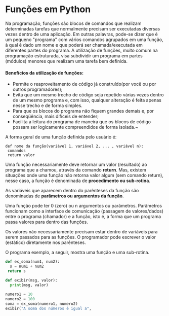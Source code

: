 # Funções em Python

Na programação, funções são blocos de comandos que realizam determinadas tarefas que normalmente precisam ser executadas diversas vezes 
dentro de uma aplicação. Em outras palavras, pode-se dizer que é um pequeno "programa" com vários comandos agrupados em uma função, à qual é dado um nome e que poderá ser chamada/executada em diferentes partes do programa.
 A utilização de funções, muito comum na programação estruturada, visa subdividir um programa em partes (módulos) menores que realizam uma tarefa bem definida.

#### Benefícios da utilização de funções:
+ Permite o reaproveitamento de código já construído(por você ou por outros programadores);
+ Evita que um mesmo trecho de código seja repetido várias vezes dentro de um mesmo programa e, com isso, qualquer alteração é feita apenas nesse trecho e de forma simples.
+ Para que os blocos do programa não fiquem grandes demais e, por conseqüência, mais difíceis de entender;
+ Facilita a leitura do programa de maneira que os blocos de código possam ser logicamente compreendidos de forma isolada.~

A forma geral de uma função definida pelo usuário é:

```
def nome da função(variável 1, variável 2, ... , variável n):
 comandos
 return valor

```
Uma função necessariamente deve retornar um valor (resultado) ao programa que a chamou, através da comando **return**. Mas, existem situações onde uma função não retorna valor algum (sem comando return), nesse caso, a função é denominada de **procedimento ou sub-rotina**.

As variáveis que aparecem dentro do parênteses da função são denominadas de **parâmetros ou argumentos da função**. 

Uma função pode ter 0 (zero) ou n argumentos ou parâmetros. Parâmetros funcionam como a interface de comunicação (passagem de valores/dados) entre o programa (chamador) e a função, isto é, a forma que um programa passa valores para dentro das funções. 

Os valores não necessariamente precisam estar dentro de variáveis para serem passados para as funções. O programador pode escrever o valor (estático) diretamente nos parênteses.



O programa exemplo, a seguir, mostra uma função e uma sub-rotina.
``` python runnable 
def ex_soma(num1, num2):
  s = num1 + num2
 return s

def exibir(msg, valor):
  print(msg, valor)
  
numero1 = 10
numero2 = 100
soma = ex_soma(numero1, numero2)
exibir("A soma dos números é igual a", 
```
